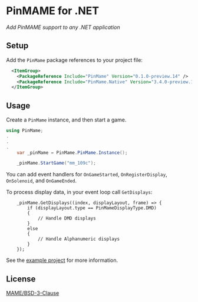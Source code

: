 # PinMAME for .NET

*Add PinMAME support to any .NET application*

## Setup

Add the `PinMame` package references to your project file:

```xml
  <ItemGroup>
    <PackageReference Include="PinMame" Version="0.1.0-preview.14" />
    <PackageReference Include="PinMame.Native" Version="3.4.0-preview.184" />
  </ItemGroup>
```

## Usage

Create a `PinMame` instance, and then start a game. 

```c#
using PinMame;
.
.
.
	var _pinMame = PinMame.PinMame.Instance();

	_pinMame.StartGame("mm_109c");
```

You can add event handlers for `OnGameStarted`, `OnRegisterDisplay`, `OnSolenoid`, and `OnGameEnded`.

To process display data, in your event loop call `GetDisplays`: 

```
	_pinMame.GetDisplays((index, displayLayout, frame) => {
		if (displayLayout.type == PinMameDisplayType.DMD)
		{
			// Handle DMD displays
		}
		else
		{
			// Handle Alphanumeric displays
		}
	});
```

See the [example project](https://github.com/VisualPinball/pinmame-dotnet/blob/master/src/PinMame.Example/Example.cs) for more information.


## License

[MAME/BSD-3-Clause](LICENSE.txt)
